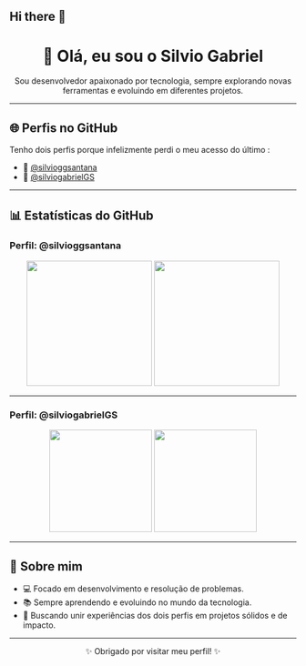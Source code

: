 ## Hi there 👋

<h1 align="center">👋 Olá, eu sou o Silvio Gabriel</h1>

<p align="center">
Sou desenvolvedor apaixonado por tecnologia, sempre explorando novas ferramentas e evoluindo em diferentes projetos.
</p>

---

## 🌐 Perfis no GitHub

Tenho dois perfis porque infelizmente perdi o meu acesso do último :

- 🔹 [@silvioggsantana](https://github.com/silvioggsantana)  
- 🔹 [@silviogabrielGS](https://github.com/silviogabrielGS)

---

## 📊 Estatísticas do GitHub

### Perfil: **@silvioggsantana**
<div align="center">
  <img height="220em" src="https://github-readme-stats.vercel.app/api/top-langs/?username=silvioggsantana&layout=pie&theme=radical"/>
 <img height="220em" src="https://github-readme-stats.vercel.app/api?username=silvioggsantana&show_icons=true&include_all_commits=true&count_private=true&theme=radical&hide_border=false&border_radius=15"/>

</div>



---

### Perfil: **@silviogabrielGS**
<div align="center">
  <img height="180em" src="https://github-readme-stats.vercel.app/api?username=silviogabrielGS&show_icons=true&theme=dark&include_all_commits=true"/>
  <img height="180em" src="https://github-readme-stats.vercel.app/api/top-langs/?username=silviogabrielGS&layout=donut-vertical&theme=dark"/>
</div>

---

## 🚀 Sobre mim

- 💻 Focado em desenvolvimento e resolução de problemas.  
- 📚 Sempre aprendendo e evoluindo no mundo da tecnologia.  
- 🎯 Buscando unir experiências dos dois perfis em projetos sólidos e de impacto.  

---

<p align="center">✨ Obrigado por visitar meu perfil! ✨</p>


<!--
**silvioggsantana/silvioggsantana** is a ✨ _special_ ✨ repository because its `README.md` (this file) appears on your GitHub profile.

Here are some ideas to get you started:

- 🔭 I’m currently working on ...
- 🌱 I’m currently learning ...
- 👯 I’m looking to collaborate on ...
- 🤔 I’m looking for help with ...
- 💬 Ask me about ...
- 📫 How to reach me: ...
- 😄 Pronouns: ...
- ⚡ Fun fact: ...
-->
